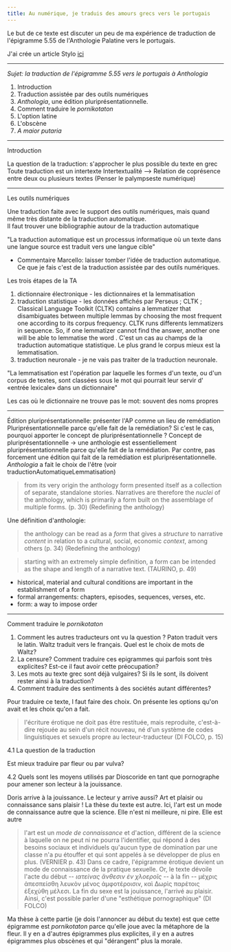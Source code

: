 ```yaml
---
title: Au numérique, je traduis des amours grecs vers le portugais
--- 
```


Le but de ce texte est discuter un peu de ma expérience de traduction de l'épigramme 5.55 de l'Anthologie Palatine vers le portugais. 

J'ai crée un article Stylo [ici](https://stylo.huma-num.fr/article/6412309ba12b9d0012ebb0d1/preview)

---

*Sujet: la traduction de l'épigramme 5.55 vers le portugais à *Anthologia** 

1. Introduction
2. Traduction assistée par des outils numériques
3. *Anthologia*, une édition pluriprésentationnelle.
4. Comment traduire le *pornikotaton*
5. L'option latine
6. L'obscène
7. *A maior putaria*


---

Introduction

La question de la traduction: s'approcher le plus possible du texte en grec
Toute traduction est un intertexte
Intertextualité --> Relation de coprésence entre deux ou plusieurs textes (Penser le palympseste numérique)

--- 
Les outils numériques

Une traduction faite avec le support des outils numériques, mais quand même très distante de la traduction automatique.  
Il faut trouver une bibliographie autour de la traduction automatique

"La traduction automatique est un processus informatique où un texte dans une langue source est traduit vers une langue cible" 
- Commentaire Marcello: laisser tomber l'idée de traduction automatique. Ce que je fais c'est de la traduction assistée par des outils numériques.

Les trois étapes de la TA
1. dictionnaire électronique - les dictionnaires et la lemmatisation
2. traduction statistique - les données affichés par Perseus ; CLTK ; Classical Language Toolkit (CLTK) contains a lemmatizer that disambiguates between multiple lemmas by choosing the most frequent one according to its corpus frequency.  CLTK runs differents lemmatizers in sequence. So, if one lemmatizer cannot find the answer, another one will be able to lemmatise the word <!-- Je n'ai pas parlé du CLTK, mais du Morpheus -->. C'est un cas au champs de la traduction automatique statistique. Le plus grand le corpus mieux est la lemmatisation.
3. traduction neuronale - je ne vais pas traiter de la traduction neuronale.

"La lemmatisation est l'opération par laquelle les formes d'un texte, ou d'un corpus de textes, sont classées sous le mot qui pourrait leur servir d' «entrée lexicale» dans un dictionnaire"

Les cas où le dictionnaire ne trouve pas le mot: souvent des noms propres <!-- à penser la pertinence --> 

--- 

Édition pluriprésentationnelle: présenter l'AP comme un lieu de remédiation
Pluriprésentationnelle parce qu'elle fait de la remédiation? Si c'est le cas, pourquoi apporter le concept de pluriprésentationnelle ?
Concept de pluriprésentationnelle -> une anthologie est essentiellement pluriprésentationnelle parce qu'elle fait de la remédiation.
Par contre, pas forcement une édition qui fait de la remédiation est pluriprésentationnelle. 
*Anthologia* a fait le choix de l'être (voir traductionAutomatiqueLemmatisation)


> from its very origin the anthology form presented itself as a collection of separate, standalone stories. Narratives are therefore the *nuclei* of the anthology, which is primarily a form built on the assemblage of multiple forms. (p. 30) (Redefining the anthology)

Une définition d'anthologie: 

> the anthology can be read as a *form* that gives a *structure* to narrative *content* in relation to a cultural, social, economic *context*, among others (p. 34) (Redefining the anthology)

> starting with an extremely simple definition, a form can be intended as the shape and length of a narrative text. (TAURINO, p. 49)
- historical, material and cultural conditions are important in the establishment of a form
- formal arrangements: chapters, episodes, sequences, verses, etc.
- form: a way to impose order

<!-- Format:
- des components structuraux qui affectent le contenu
- "the total body of knowledge systematically and consciously assembled to facilitate the future adaptation under license of the program" (Moran and Malbon 2006: 7)
- Dimension legale
- Dimension culturale 
- Dimension economique
- Dimension productive (Jean K. Chalaby)
- Dimension narrative

Forme:
- "an arrangement of elements -- an ordering, patterning, or shaping" (Levine 2015: 3)
- "Totalité" de la forme 
- "Rhythm", la temporalité de la forme
- Hierarchie, l'ordre de la forme
- "Réseau" les formes, et les réseaux, ont des configurations systematisées et ordonnées.

Formula:
- " a process of absorption of cultural practices or norms, and genre, which has a long history in literary studies taking a structuralist perspective in search for narrative patterns and cues" (p. 40)

Ces trois termes sont importants pour comprendre l'importance de la repétition, de la regularité et du retour aux anthologies. (TAURINO)
-->
---

Comment traduire le *pornikotaton*

1. Comment les autres traducteurs ont vu la question ? Paton traduit vers le latin. Waltz traduit vers le français. Quel est le choix de mots de Waltz?
2. La censure? Comment traduire ces epigrammes qui parfois sont très explicites? Est-ce il faut avoir cette préocupation?
3. Les mots au texte grec sont déjà vulgaires? Si ils le sont, ils doivent rester ainsi à la traduction?
4. Comment traduire des sentiments à des sociétés autant différentes?

Pour traduire ce texte, l faut faire des choix. On présente les options qu'on avait et les choix qu'on a fait. 

> l'écriture érotique ne doit pas être restituée, mais reproduite, c'est-à-dire rejouée au sein d'un récit nouveau, né d'un système de codes linguistiques et sexuels propre au lecteur-traducteur (DI FOLCO, p. 15)

4.1 La question de la traduction

Est mieux traduire par fleur ou par vulva?

4.2 Quels sont les moyens utilisés par Dioscoride en tant que pornographe pour amener son lecteur à la jouissance.

Doris arrive à la jouissance. Le lecteur y arrive aussi?
Art et plaisir ou connaissance sans plaisir ! La thèse du texte est autre. Ici, l'art est un mode de connaissance autre que la science. Elle n'est ni meilleure, ni pire. Elle est autre
> l'art est un *mode de connaissance* et d'action, différent de la science à laquelle on ne peut ni ne pourra l'identifier, qui répond à des besoins sociaux et individuels qu'aucun type de domination par une classe n'a pu étouffer et qui sont appelés à se développer de plus en plus. (VERNIER p. 43)
Dans ce cadre, l'épigramme érotique devient un mode de connaissance de la pratique sexuelle. 
Or, le texte dévoile l'acte du début -- *ιατείνας ἄνθεσιν ἐν χλοερoῖς* -- à la fin -- μέχρις ἀπεσπείσθη λευκὸν μένος ἀμφοτέροισιν, καὶ Δωρὶς παρέτοις ἐξεχύθη μέλεσι.  La fin du sexe est la jouissance, l'arrivé au plaisir.
Ainsi, c'est possible parler d'une "esthétique pornographique" (DI FOLCO)


Ma thèse à cette partie (je dois l'annoncer au début du texte) est que cette épigramme est *pornikotaton* parce qu'elle joue avec la métaphore de la fleur. Il y en a d'autres épigrammes plus explicites, il y en a autres épigrammes plus obscènes et qui "dérangent" plus la morale.
